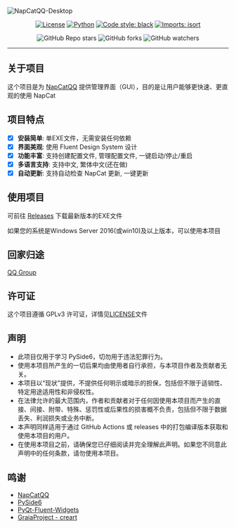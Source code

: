 ![NapCatQQ-Desktop](https://socialify.git.ci/NapNeko/NapCatQQ-Desktop/image?font=Raleway&logo=https%3A%2F%2Fraw.githubusercontent.com%2FNapNeko%2FNapCatQQ%2Fmain%2Flogo.png&name=1&pattern=Circuit%20Board&stargazers=1&theme=Auto)

<div align="center">

[![License](https://img.shields.io/github/license/NapNeko/NapCatQQ-Desktop)](LICENSE)
[![Python](https://img.shields.io/badge/Python-3.12.*-green)](https://www.python.org/)
[![Code style: black](https://img.shields.io/badge/code%20style-black-000000.svg)](https://github.com/psf/black)
[![Imports: isort](https://img.shields.io/badge/%20imports-isort-%231674b1?style=flat&labelColor=ef8336)](https://pycqa.github.io/isort/)

![GitHub Repo stars](https://img.shields.io/github/stars/NapNeko/NapCatQQ-Desktop?style=social)
![GitHub forks](https://img.shields.io/github/forks/NapNeko/NapCatQQ-Desktop?style=social)
![GitHub watchers](https://img.shields.io/github/watchers/NapNeko/NapCatQQ-Desktop?style=social)

</div>

---

## 关于项目

这个项目是为 [NapCatQQ](https://github.com/NapNeko/NapCatQQ) 提供管理界面（GUI），目的是让用户能够更快速、更直观的使用 NapCat

## 项目特点
- [x] **安装简单**: 单EXE文件，无需安装任何依赖
- [x] **界面美观**: 使用 Fluent Design System 设计
- [x] **功能丰富**: 支持创建配置文件, 管理配置文件, 一键启动/停止/重启
- [x] **多语言支持**: 支持中文, 繁体中文(还在做)
- [x] **自动更新**: 支持自动检查 NapCat 更新, 一键更新

## 使用项目
可前往 [Releases](https://github.com/NapNeko/NapCatQQ-Desktop/releases) 下载最新版本的EXE文件

如果您的系统是Windows Server 2016(或win10)及以上版本，可以使用本项目

## 回家归途
[QQ Group](https://qm.qq.com/q/VfjAq5HIMS)

## 许可证

这个项目遵循 GPLv3 许可证，详情见[LICENSE](LICENSE)文件

## 声明

- 此项目仅用于学习 PySide6，切勿用于违法犯罪行为。  
- 使用本项目所产生的一切后果均由使用者自行承担，与本项目作者及贡献者无关。  
- 本项目以“现状”提供，不提供任何明示或暗示的担保，包括但不限于适销性、特定用途适用性和非侵权性。  
- 在法律允许的最大范围内，作者和贡献者对于任何因使用本项目而产生的直接、间接、附带、特殊、惩罚性或后果性的损害概不负责，包括但不限于数据丢失、利润损失或业务中断。  
- 本声明同样适用于通过 GitHub Actions 或 releases 中的打包编译版本获取和使用本项目的用户。  
- 在使用本项目之前，请确保您已仔细阅读并完全理解此声明。如果您不同意此声明中的任何条款，请勿使用本项目。

## 鸣谢
- [NapCatQQ](https://github.com/NapNeko/NapCatQQ)
- [PySide6](https://wiki.qt.io/Qt_for_Python)
- [PyQt-Fluent-Widgets](https://github.com/zhiyiYo/PyQt-Fluent-Widgets)
- [GraiaProject - creart](https://github.com/GraiaProject/creart)
